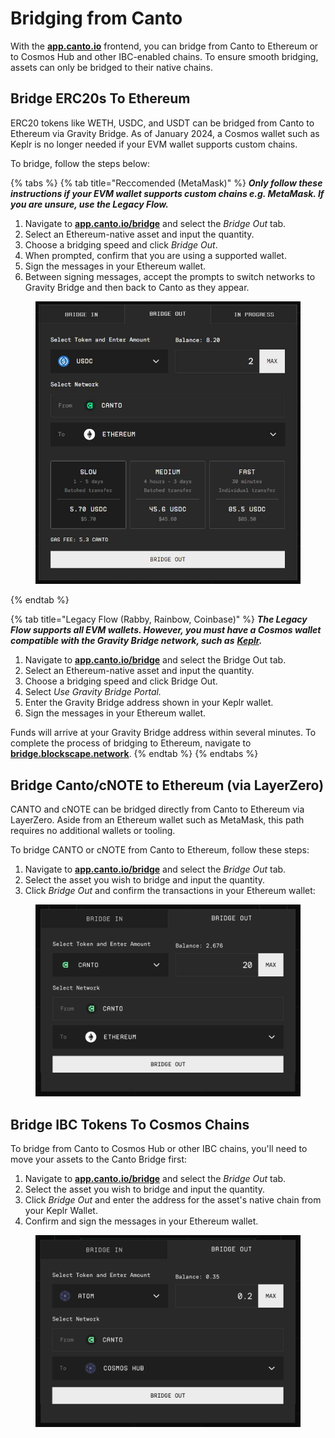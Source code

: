 # Bridging from Canto

With the [**app.canto.io**](https://app.canto.io/bridge) frontend, you can bridge from Canto to Ethereum or to Cosmos Hub and other IBC-enabled chains. To ensure smooth bridging, assets can only be bridged to their native chains.

## Bridge ERC20s To Ethereum <a href="#erc20" id="erc20"></a>

ERC20 tokens like WETH, USDC, and USDT can be bridged from Canto to Ethereum via Gravity Bridge. As of January 2024, a Cosmos wallet such as Keplr is no longer needed if your EVM wallet supports custom chains.

To bridge, follow the steps below:

{% tabs %}
{% tab title="Reccomended (MetaMask)" %}
_**Only follow these instructions if your EVM wallet supports custom chains e.g. MetaMask. If you are unsure, use the Legacy Flow.**_

1. Navigate to [**app.canto.io/bridge**](https://app.canto.io/bridge) and select the _Bridge Out_ tab.
2. Select an Ethereum-native asset and input the quantity.
3. Choose a bridging speed and click _Bridge Out_.
4. When prompted, confirm that you are using a supported wallet.
5. Sign the messages in your Ethereum wallet.
6. Between signing messages, accept the prompts to switch networks to Gravity Bridge and then back to Canto as they appear.

<figure><img src="../../.gitbook/assets/bridge-out-v3.JPG" alt=""><figcaption></figcaption></figure>
{% endtab %}

{% tab title="Legacy Flow (Rabby, Rainbow, Coinbase)" %}
_**The Legacy Flow supports all EVM wallets. However, you must have a Cosmos wallet compatible with the Gravity Bridge network, such as**_ [_**Keplr**_](https://www.keplr.app/)_**.**_

1. Navigate to [**app.canto.io/bridge**](https://app.canto.io/bridge) and select the Bridge Out tab.
2. Select an Ethereum-native asset and input the quantity.
3. Choose a bridging speed and click Bridge Out.
4. Select _Use Gravity Bridge Portal._
5. Enter the Gravity Bridge address shown in your Keplr wallet.
6. Sign the messages in your Ethereum wallet.

Funds will arrive at your Gravity Bridge address within several minutes. To complete the process of bridging to Ethereum, navigate to [**bridge.blockscape.network**](https://bridge.blockscape.network/).
{% endtab %}
{% endtabs %}

## Bridge Canto/cNOTE to Ethereum (via LayerZero) <a href="#ofts" id="ofts"></a>

CANTO and cNOTE can be bridged directly from Canto to Ethereum via LayerZero. Aside from an Ethereum wallet such as MetaMask, this path requires no additional wallets or tooling.

To bridge CANTO or cNOTE from Canto to Ethereum, follow these steps:

1. Navigate to [**app.canto.io/bridge**](https://app.canto.io/bridge) and select the _Bridge Out_ tab.
2. Select the asset you wish to bridge and input the quantity.
3. Click _Bridge Out_ and confirm the transactions in your Ethereum wallet:

<figure><img src="../../.gitbook/assets/bridge-out.png" alt=""><figcaption></figcaption></figure>

## Bridge IBC Tokens To Cosmos Chains <a href="#ibc" id="ibc"></a>

To bridge from Canto to Cosmos Hub or other IBC chains, you'll need to move your assets to the Canto Bridge first:

1. Navigate to [**app.canto.io/bridge**](https://app.canto.io/bridge) and select the _Bridge Out_ tab.
2. Select the asset you wish to bridge and input the quantity.
3. Click _Bridge Out_ and enter the address for the asset's native chain from your Keplr Wallet.
4. Confirm and sign the messages in your Ethereum wallet.

<figure><img src="../../.gitbook/assets/bridge-out-cosmos.png" alt=""><figcaption></figcaption></figure>
